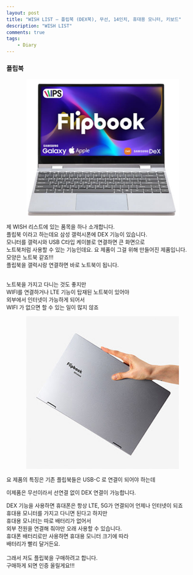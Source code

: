 ```yaml
---
layout: post
title: "WISH LIST – 플립북 (DEX북), 무선, 14인치, 휴대용 모니터, 키보드"
description: "WISH LIST"
comments: true
tags:
    - Diary
---
```


### 플립북

<p align="center"><a href="/assets/images/flipbook.png" id="open-image"><img src="/assets/images/flipbook.png" alt="FlipBook" width="400"/></a></p>

제 WISH 리스트에 있는 품목을 하나 소개합니다. <br />
플립북 이라고 하는데요 삼성 갤럭시폰에 DEX 기능이 있습니다. <br />
모니터를 갤럭시와 USB C타입 케이블로 연결하면 큰 화면으로 <br />
노트북처럼 사용할 수 있는 기능인데요. 요 제품이 그걸 위해 만들어진 제품입니다. <br />
모양은 노트북 같죠!!! <br />
플립북을 갤럭시랑 연결하면 바로 노트북이 됩니다.​ <br />

 <br />
노트북을 가지고 다니는 것도 좋지만 <br />
WIFI를 연결하거나 LTE 기능이 탑재된 노트북이 있어야 <br />
외부에서 인터넷이 가능하게 되어서 <br />
WIFI 가 없으면 할 수 있는 일이 많지 않죠 <br />

<p align="center"><a href="/assets/images/flipbook.jpg" id="open-image"><img src="/assets/images/flipbook.jpg" alt="FlipBook" width="400"/></a></p>

요 제품의 특징은 기존 플립북들은 USB-C 로 연결이 되어야 하는데  <br />

이제품은 무선이라서 선연결 없이 DEX 연결이 가능합니다.  <br />

DEX 기능을 사용하면 휴대폰은 항상 LTE, 5G가 연결되어 언제나 인터넷이 되죠 <br />
휴대용 모니터를 가지고 다니면 된다고 하지만 <br />
휴대용 모니터는 따로 배터리가 없어서 <br />
외부 전원을 연결해 줘야만 오래 사용할 수 있습니다. <br />
휴대폰 배터리로만 사용하면 휴대용 모니터 크기에 따라  <br />
배터리가 빨리 달거든요.​<br />
<br />
그래서 저도 플립북을 구매하려고 합니다. <br />
구매하게 되면 인증 올릴게요!!! <br />
